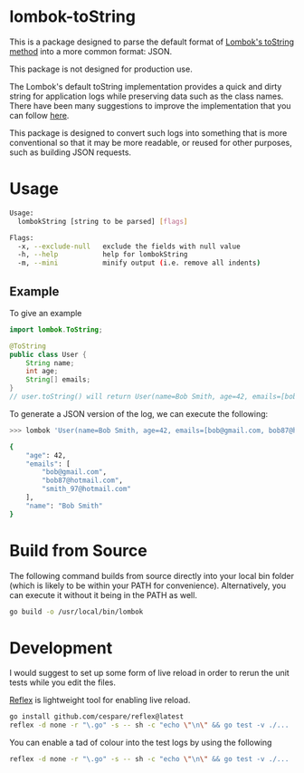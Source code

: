 # lombok-toString

This is a package designed to parse the default format
of [Lombok's toString method](https://projectlombok.org/features/ToString) into a more common format: JSON.

This package is not designed for production use.

The Lombok's default toString implementation provides a quick and dirty string for application logs while preserving
data such as the class names. There have been many suggestions to improve the implementation that you can
follow [here](https://github.com/projectlombok/lombok/issues/1297).

This package is designed to convert such logs into something that is more conventional so that it may be more readable,
or reused for other purposes, such as building JSON requests.

# Usage

```bash
Usage:
  lombokString [string to be parsed] [flags]

Flags:
  -x, --exclude-null   exclude the fields with null value
  -h, --help           help for lombokString
  -m, --mini           minify output (i.e. remove all indents)
```

## Example

To give an example

```java
import lombok.ToString;

@ToString
public class User {
    String name;
    int age;
    String[] emails;
}
// user.toString() will return User(name=Bob Smith, age=42, emails=[bob@gmail.com, bob87@hotmail.com, smith_97@hotmail.com])
```

To generate a JSON version of the log, we can execute the following:

```bash
>>> lombok 'User(name=Bob Smith, age=42, emails=[bob@gmail.com, bob87@hotmail.com, smith_97@hotmail.com])'

{
    "age": 42,
    "emails": [
        "bob@gmail.com",
        "bob87@hotmail.com",
        "smith_97@hotmail.com"
    ],
    "name": "Bob Smith"
}
```

# Build from Source

The following command builds from source directly into your local bin folder (which is likely to be within your PATH for
convenience). Alternatively, you can execute it without it being in the PATH as well.

```bash
go build -o /usr/local/bin/lombok
```

# Development

I would suggest to set up some form of live reload in order to rerun the unit tests while you edit the files.

[Reflex](https://github.com/cespare/reflex) is lightweight tool for enabling live reload.

```bash
go install github.com/cespare/reflex@latest
reflex -d none -r "\.go" -s -- sh -c "echo \"\n\" && go test -v ./...  
```

You can enable a tad of colour into the test logs by using the following

```bash
reflex -d none -r "\.go" -s -- sh -c "echo \"\n\" && go test -v ./... | sed ''/PASS/s//$(printf "\033[32mPASS\033[0m")/'' | sed ''/FAIL/s//$(printf "\033[31mFAIL\033[0m")/'' | sed ''/RUN/s//$(printf "\033[36mRUN\033[0m")/''"
```

